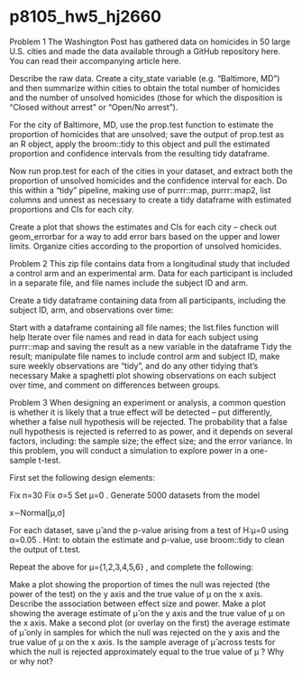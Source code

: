 # p8105_hw5_hj2660

Problem 1
The Washington Post has gathered data on homicides in 50 large U.S. cities and made the data available through a GitHub repository here. You can read their accompanying article here.

Describe the raw data. Create a city_state variable (e.g. “Baltimore, MD”) and then summarize within cities to obtain the total number of homicides and the number of unsolved homicides (those for which the disposition is “Closed without arrest” or “Open/No arrest”).

For the city of Baltimore, MD, use the prop.test function to estimate the proportion of homicides that are unsolved; save the output of prop.test as an R object, apply the broom::tidy to this object and pull the estimated proportion and confidence intervals from the resulting tidy dataframe.

Now run prop.test for each of the cities in your dataset, and extract both the proportion of unsolved homicides and the confidence interval for each. Do this within a “tidy” pipeline, making use of purrr::map, purrr::map2, list columns and unnest as necessary to create a tidy dataframe with estimated proportions and CIs for each city.

Create a plot that shows the estimates and CIs for each city – check out geom_errorbar for a way to add error bars based on the upper and lower limits. Organize cities according to the proportion of unsolved homicides.

Problem 2
This zip file contains data from a longitudinal study that included a control arm and an experimental arm. Data for each participant is included in a separate file, and file names include the subject ID and arm.

Create a tidy dataframe containing data from all participants, including the subject ID, arm, and observations over time:

Start with a dataframe containing all file names; the list.files function will help
Iterate over file names and read in data for each subject using purrr::map and saving the result as a new variable in the dataframe
Tidy the result; manipulate file names to include control arm and subject ID, make sure weekly observations are “tidy”, and do any other tidying that’s necessary
Make a spaghetti plot showing observations on each subject over time, and comment on differences between groups.

Problem 3
When designing an experiment or analysis, a common question is whether it is likely that a true effect will be detected – put differently, whether a false null hypothesis will be rejected. The probability that a false null hypothesis is rejected is referred to as power, and it depends on several factors, including: the sample size; the effect size; and the error variance. In this problem, you will conduct a simulation to explore power in a one-sample t-test.

First set the following design elements:

Fix n=30
Fix σ=5
Set μ=0
. Generate 5000 datasets from the model

x∼Normal[μ,σ]

For each dataset, save μ̂ 
 and the p-value arising from a test of H:μ=0
 using α=0.05
. Hint: to obtain the estimate and p-value, use broom::tidy to clean the output of t.test.

Repeat the above for μ={1,2,3,4,5,6}
, and complete the following:

Make a plot showing the proportion of times the null was rejected (the power of the test) on the y axis and the true value of μ
 on the x axis. Describe the association between effect size and power.
Make a plot showing the average estimate of μ̂ 
 on the y axis and the true value of μ
 on the x axis. Make a second plot (or overlay on the first) the average estimate of μ̂ 
 only in samples for which the null was rejected on the y axis and the true value of μ
 on the x axis. Is the sample average of μ̂ 
 across tests for which the null is rejected approximately equal to the true value of μ
? Why or why not?
